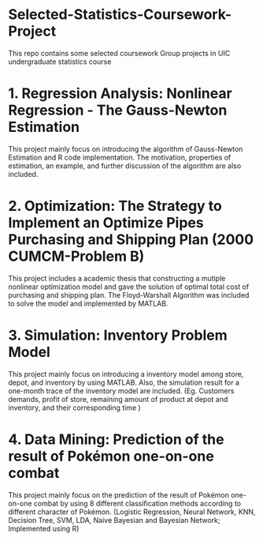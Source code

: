 # Selected-Statistics-Coursework-Project
This repo contains some selected coursework Group projects in UIC undergraduate statistics course

# 1. Regression Analysis: Nonlinear Regression - The Gauss-Newton Estimation
This project mainly focus on introducing the algorithm of Gauss-Newton Estimation and R code implementation. The motivation, properties of estimation, an example, and further discussion of the algorithm are also included.

# 2. Optimization: The Strategy to Implement an Optimize Pipes Purchasing and Shipping Plan (2000 CUMCM-Problem B)
This project includes a academic thesis that constructing a mutiple nonlinear optimization model and gave the solution of optimal total cost of purchasing and shipping plan. The Floyd-Warshall Algorithm was included to solve the model and implemented by MATLAB.

# 3. Simulation: Inventory Problem Model
This project mainly focus on introducing a inventory model among store, depot, and inventory by using MATLAB. Also, the simulation result for a one-month trace of the inventory model are included. (Eg. Customers demands, profit of store, remaining amount of product at depot and inventory, and their corresponding time ) 

# 4. Data Mining: Prediction of the result of Pokémon one-on-one combat
This project mainly focus on the prediction of the result of Pokémon one-on-one combat by using 8 different classification methods according to different character of Pokémon. (Logistic Regression, Neural Network, KNN, Decision Tree, SVM, LDA, Naive Bayesian and Bayesian Network; Implemented using R)
